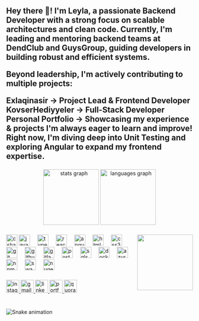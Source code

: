 <h2 align="left">Hey there 👋! I'm Leyla, a passionate Backend Developer with a strong focus on scalable architectures and clean code. Currently, I'm leading and mentoring backend teams at DendClub and GuysGroup, guiding developers in building robust and efficient systems.

Beyond leadership, I'm actively contributing to multiple projects:

Exlaqinasir → Project Lead & Frontend Developer
KovserHediyyeler → Full-Stack Developer
Personal Portfolio → Showcasing my experience & projects
I'm always eager to learn and improve! Right now, I'm diving deep into Unit Testing and exploring Angular to expand my frontend expertise.</h2>

###

<div align="center">
  <img src="https://github-readme-stats.vercel.app/api?username=leylaheydarova&hide_title=false&hide_rank=false&show_icons=true&include_all_commits=true&count_private=true&disable_animations=false&theme=dracula&locale=en&hide_border=false" height="150" alt="stats graph"  />
  <img src="https://github-readme-stats.vercel.app/api/top-langs?username=leylaheydarova&locale=en&hide_title=false&layout=compact&card_width=320&langs_count=5&theme=dracula&hide_border=false" height="150" alt="languages graph"  />
</div>

###

<img align="right" height="150" src="https://i.imgflip.com/65efzo.gif"  />

###

<div align="left">
 <img src="https://cdn.jsdelivr.net/gh/devicons/devicon/icons/csharp/csharp-original.svg" height="30" alt="csharp logo" />
<img src="https://cdn.jsdelivr.net/gh/devicons/devicon/icons/javascript/javascript-original.svg" height="30" alt="javascript logo" />
<img width="12" />
<img src="https://cdn.jsdelivr.net/gh/devicons/devicon/icons/typescript/typescript-original.svg" height="30" alt="typescript logo" />
<img width="12" />
<img src="https://cdn.jsdelivr.net/gh/devicons/devicon/icons/react/react-original.svg" height="30" alt="react logo" />
<img width="12" />
<img src="https://cdn.jsdelivr.net/gh/devicons/devicon/icons/angularjs/angularjs-original.svg" height="30" alt="angular logo" />
<img width="12" />
<img src="https://cdn.jsdelivr.net/gh/devicons/devicon/icons/html5/html5-original.svg" height="30" alt="html5 logo" />
<img width="12" />
<img src="https://cdn.jsdelivr.net/gh/devicons/devicon/icons/css3/css3-original.svg" height="30" alt="css3 logo" />
<img width="12" />
<img src="https://cdn.jsdelivr.net/gh/devicons/devicon/icons/git/git-original.svg" height="30" alt="git logo" />
<img width="12" />
<img src="https://cdn.jsdelivr.net/gh/devicons/devicon/icons/github/github-original.svg" height="30" alt="github logo" />
<img width="12" />
<img src="https://cdn.jsdelivr.net/gh/devicons/devicon/icons/gitlab/gitlab-original.svg" height="30" alt="gitlab logo" />
<img width="12" />
<img src="https://cdn.jsdelivr.net/gh/devicons/devicon/icons/postgresql/postgresql-original.svg" height="30" alt="postgresql logo" />
<img width="12" />
<img src="https://cdn.jsdelivr.net/gh/devicons/devicon/icons/microsoftsqlserver/microsoftsqlserver-plain.svg" height="30" alt="sqlserver logo" />
<img width="12" />
<img src="https://cdn.jsdelivr.net/gh/devicons/devicon/icons/docker/docker-original.svg" height="30" alt="docker logo" />
<img width="12" />
<img src="https://cdn.jsdelivr.net/gh/devicons/devicon/icons/azure/azure-original.svg" height="30" alt="azure logo" />
<img width="12" />
<img src="https://cdn.jsdelivr.net/gh/devicons/devicon/icons/npm/npm-original-wordmark.svg" height="30" alt="npm logo" />
<img width="12" />
<img src="https://cdn.jsdelivr.net/gh/devicons/devicon/icons/swagger/swagger-original.svg" height="30" alt="swagger logo" />
<img width="12" />
<img src="https://cdn.jsdelivr.net/gh/devicons/devicon/icons/nuget/nuget-original.svg" height="30" alt="nuget logo" />
<img width="12" />

</div>

###

<div align="left">
  <a href="https://www.instagram.com/_lilo_heyderove/">
  <img src="https://img.shields.io/static/v1?message=Instagram&logo=instagram&label=&color=E4405F&logoColor=white&labelColor=&style=for-the-badge" height="35" alt="instagram logo" />
</a>
<a href="mailto:lbadalzade@gmail.com">
  <img src="https://img.shields.io/static/v1?message=Gmail&logo=gmail&label=&color=D14836&logoColor=white&labelColor=&style=for-the-badge" height="35" alt="gmail logo" />
</a>
<a href="https://www.linkedin.com/in/leyla-heydarova/">
  <img src="https://img.shields.io/static/v1?message=LinkedIn&logo=linkedin&label=&color=0077B5&logoColor=white&labelColor=&style=for-the-badge" height="35" alt="linkedin logo" />
</a>
  <a href="https://leylaheydarova.vercel.app" target="_blank">
  <img src="https://img.shields.io/static/v1?message=Portfolio&logo=vercel&label=&color=black&logoColor=white&labelColor=&style=for-the-badge" height="35" alt="portfolio link" />
</a>
  <a href="https://www.quora.com/profile/Leyla-Heydarova-2">
  <img src="https://img.shields.io/static/v1?message=Quora&logo=quora&label=&color=B92C2F&logoColor=white&labelColor=&style=for-the-badge" height="35" alt="quora logo" />
</a>
</div>

###

<br clear="both">

<img src="https://raw.githubusercontent.com/maurodesouza/maurodesouza/output/snake.svg" alt="Snake animation" />

###
